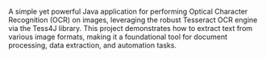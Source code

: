 A simple yet powerful Java application for performing Optical Character Recognition (OCR) on images, leveraging the robust Tesseract OCR engine via the Tess4J library. This project demonstrates how to extract text from various image formats, making it a foundational tool for document processing, data extraction, and automation tasks.

